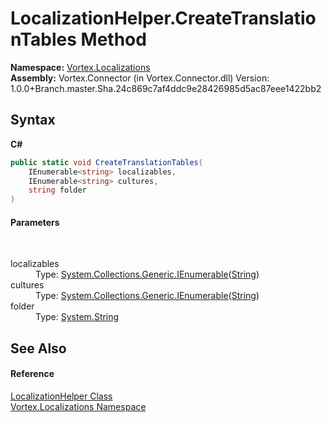 # LocalizationHelper.CreateTranslationTables Method 
 

**Namespace:**&nbsp;<a href="N_Vortex_Localizations.md">Vortex.Localizations</a><br />**Assembly:**&nbsp;Vortex.Connector (in Vortex.Connector.dll) Version: 1.0.0+Branch.master.Sha.24c869c7af4ddc9e28426985d5ac87eee1422bb2

## Syntax

**C#**<br />
``` C#
public static void CreateTranslationTables(
	IEnumerable<string> localizables,
	IEnumerable<string> cultures,
	string folder
)
```


#### Parameters
&nbsp;<dl><dt>localizables</dt><dd>Type: <a href="https://docs.microsoft.com/dotnet/api/system.collections.generic.ienumerable-1" target="_blank">System.Collections.Generic.IEnumerable</a>(<a href="https://docs.microsoft.com/dotnet/api/system.string" target="_blank">String</a>)<br /></dd><dt>cultures</dt><dd>Type: <a href="https://docs.microsoft.com/dotnet/api/system.collections.generic.ienumerable-1" target="_blank">System.Collections.Generic.IEnumerable</a>(<a href="https://docs.microsoft.com/dotnet/api/system.string" target="_blank">String</a>)<br /></dd><dt>folder</dt><dd>Type: <a href="https://docs.microsoft.com/dotnet/api/system.string" target="_blank">System.String</a><br /></dd></dl>

## See Also


#### Reference
<a href="T_Vortex_Localizations_LocalizationHelper.md">LocalizationHelper Class</a><br /><a href="N_Vortex_Localizations.md">Vortex.Localizations Namespace</a><br />